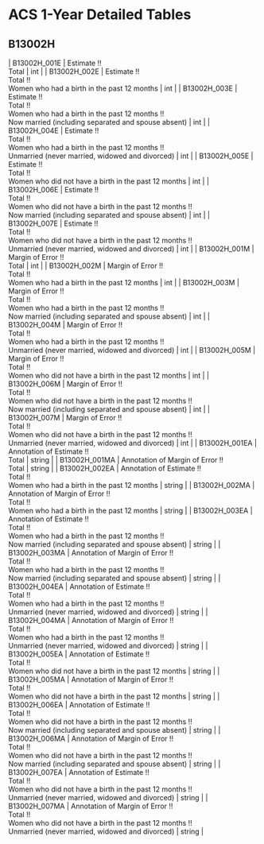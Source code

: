 # ACS 1-Year Detailed Tables

## B13002H

| B13002H_001E | Estimate !!<br>Total | int |
| B13002H_002E | Estimate !!<br>Total !!<br>Women who had a birth in the past 12 months | int |
| B13002H_003E | Estimate !!<br>Total !!<br>Women who had a birth in the past 12 months !!<br>Now married (including separated and spouse absent) | int |
| B13002H_004E | Estimate !!<br>Total !!<br>Women who had a birth in the past 12 months !!<br>Unmarried (never married, widowed and divorced) | int |
| B13002H_005E | Estimate !!<br>Total !!<br>Women who did not have a birth in the past 12 months | int |
| B13002H_006E | Estimate !!<br>Total !!<br>Women who did not have a birth in the past 12 months !!<br>Now married (including separated and spouse absent) | int |
| B13002H_007E | Estimate !!<br>Total !!<br>Women who did not have a birth in the past 12 months !!<br>Unmarried (never married, widowed and divorced) | int |
| B13002H_001M | Margin of Error !!<br>Total | int |
| B13002H_002M | Margin of Error !!<br>Total !!<br>Women who had a birth in the past 12 months | int |
| B13002H_003M | Margin of Error !!<br>Total !!<br>Women who had a birth in the past 12 months !!<br>Now married (including separated and spouse absent) | int |
| B13002H_004M | Margin of Error !!<br>Total !!<br>Women who had a birth in the past 12 months !!<br>Unmarried (never married, widowed and divorced) | int |
| B13002H_005M | Margin of Error !!<br>Total !!<br>Women who did not have a birth in the past 12 months | int |
| B13002H_006M | Margin of Error !!<br>Total !!<br>Women who did not have a birth in the past 12 months !!<br>Now married (including separated and spouse absent) | int |
| B13002H_007M | Margin of Error !!<br>Total !!<br>Women who did not have a birth in the past 12 months !!<br>Unmarried (never married, widowed and divorced) | int |
| B13002H_001EA | Annotation of Estimate !!<br>Total | string |
| B13002H_001MA | Annotation of Margin of Error !!<br>Total | string |
| B13002H_002EA | Annotation of Estimate !!<br>Total !!<br>Women who had a birth in the past 12 months | string |
| B13002H_002MA | Annotation of Margin of Error !!<br>Total !!<br>Women who had a birth in the past 12 months | string |
| B13002H_003EA | Annotation of Estimate !!<br>Total !!<br>Women who had a birth in the past 12 months !!<br>Now married (including separated and spouse absent) | string |
| B13002H_003MA | Annotation of Margin of Error !!<br>Total !!<br>Women who had a birth in the past 12 months !!<br>Now married (including separated and spouse absent) | string |
| B13002H_004EA | Annotation of Estimate !!<br>Total !!<br>Women who had a birth in the past 12 months !!<br>Unmarried (never married, widowed and divorced) | string |
| B13002H_004MA | Annotation of Margin of Error !!<br>Total !!<br>Women who had a birth in the past 12 months !!<br>Unmarried (never married, widowed and divorced) | string |
| B13002H_005EA | Annotation of Estimate !!<br>Total !!<br>Women who did not have a birth in the past 12 months | string |
| B13002H_005MA | Annotation of Margin of Error !!<br>Total !!<br>Women who did not have a birth in the past 12 months | string |
| B13002H_006EA | Annotation of Estimate !!<br>Total !!<br>Women who did not have a birth in the past 12 months !!<br>Now married (including separated and spouse absent) | string |
| B13002H_006MA | Annotation of Margin of Error !!<br>Total !!<br>Women who did not have a birth in the past 12 months !!<br>Now married (including separated and spouse absent) | string |
| B13002H_007EA | Annotation of Estimate !!<br>Total !!<br>Women who did not have a birth in the past 12 months !!<br>Unmarried (never married, widowed and divorced) | string |
| B13002H_007MA | Annotation of Margin of Error !!<br>Total !!<br>Women who did not have a birth in the past 12 months !!<br>Unmarried (never married, widowed and divorced) | string |

